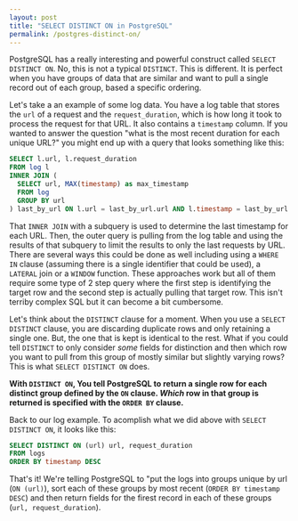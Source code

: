 ```yaml
---
layout: post
title: "SELECT DISTINCT ON in PostgreSQL"
permalink: /postgres-distinct-on/
---
```


PostgreSQL has a really interesting and powerful construct called `SELECT DISTINCT ON`.  No, this is not a typical `DISTINCT`.  This is different.  It is perfect when you have groups of data that are similar and want to pull a single record out of each group, based a specific ordering.

Let's take a an example of some log data.  You have a log table that stores the `url` of a request and the `request_duration`, which is how long it took to process the request for that URL.  It also contains a `timestamp` column.  If you wanted to answer the question "what is the most recent duration for each unique URL?" you might end up with a query that looks something like this:

```sql
SELECT l.url, l.request_duration
FROM log l
INNER JOIN (
  SELECT url, MAX(timestamp) as max_timestamp
  FROM log
  GROUP BY url
) last_by_url ON l.url = last_by_url.url AND l.timestamp = last_by_url.max_timestamp;
```

That `INNER JOIN` with a subquery is used to determine the last timestamp for each URL.  Then, the outer query is pulling from the log table and using the results of that subquery to limit the results to only the last requests by URL.  There are several ways this could be done as well including using a `WHERE IN` clause (assuming there is a single identifier that could be used), a `LATERAL` join or a `WINDOW` function.  These approaches work but all of them require some type of 2 step query where the first step is identifying the target row and the second step is actually pulling that target row.  This isn't terriby complex SQL but it can become a bit cumbersome.

Let's think about the `DISTINCT` clause for a moment.  When you use a `SELECT DISTINCT` clause, you are discarding duplicate rows and only retaining a single one.  But, the one that is kept is identical to the rest.  What if you could tell `DISTINCT` to only consider _some_ fields for distinction and then which row you want to pull from this group of mostly similar but slightly varying rows?  This is what `SELECT DISTINCT ON` does.

**With `DISTINCT ON`, You tell PostgreSQL to return a single row for each distinct group defined by the `ON` clause.  _Which_ row in that group is returned is specified with the `ORDER BY` clause.**

Back to our log example.  To acomplish what we did above with `SELECT DISTINCT ON`, it looks like this:

```sql
SELECT DISTINCT ON (url) url, request_duration
FROM logs
ORDER BY timestamp DESC
```

That's it!  We're telling PostgreSQL to "put the logs into groups unique by url (`ON (url)`), sort each of these groups by most recent (`ORDER BY timestamp DESC`) and then return fields for the firest record in each of these groups (`url, request_duration`).